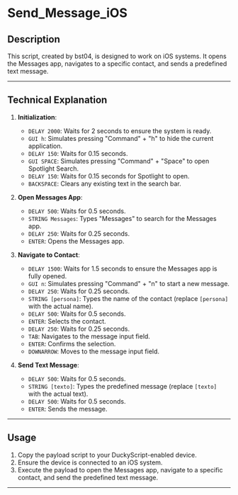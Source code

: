 # Send_Message_iOS

## Description

This script, created by bst04, is designed to work on iOS systems. It opens the Messages app, navigates to a specific contact, and sends a predefined text message.

---

## Technical Explanation

1. **Initialization**:
    - `DELAY 2000`: Waits for 2 seconds to ensure the system is ready.
    - `GUI h`: Simulates pressing "Command" + "h" to hide the current application.
    - `DELAY 150`: Waits for 0.15 seconds.
    - `GUI SPACE`: Simulates pressing "Command" + "Space" to open Spotlight Search.
    - `DELAY 150`: Waits for 0.15 seconds for Spotlight to open.
    - `BACKSPACE`: Clears any existing text in the search bar.

2. **Open Messages App**:
    - `DELAY 500`: Waits for 0.5 seconds.
    - `STRING Messages`: Types "Messages" to search for the Messages app.
    - `DELAY 250`: Waits for 0.25 seconds.
    - `ENTER`: Opens the Messages app.

3. **Navigate to Contact**:
    - `DELAY 1500`: Waits for 1.5 seconds to ensure the Messages app is fully opened.
    - `GUI n`: Simulates pressing "Command" + "n" to start a new message.
    - `DELAY 250`: Waits for 0.25 seconds.
    - `STRING [persona]`: Types the name of the contact (replace `[persona]` with the actual name).
    - `DELAY 500`: Waits for 0.5 seconds.
    - `ENTER`: Selects the contact.
    - `DELAY 250`: Waits for 0.25 seconds.
    - `TAB`: Navigates to the message input field.
    - `ENTER`: Confirms the selection.
    - `DOWNARROW`: Moves to the message input field.

4. **Send Text Message**:
    - `DELAY 500`: Waits for 0.5 seconds.
    - `STRING [texto]`: Types the predefined message (replace `[texto]` with the actual text).
    - `DELAY 500`: Waits for 0.5 seconds.
    - `ENTER`: Sends the message.

---

## Usage

1. Copy the payload script to your DuckyScript-enabled device.
2. Ensure the device is connected to an iOS system.
3. Execute the payload to open the Messages app, navigate to a specific contact, and send the predefined text message.

---


